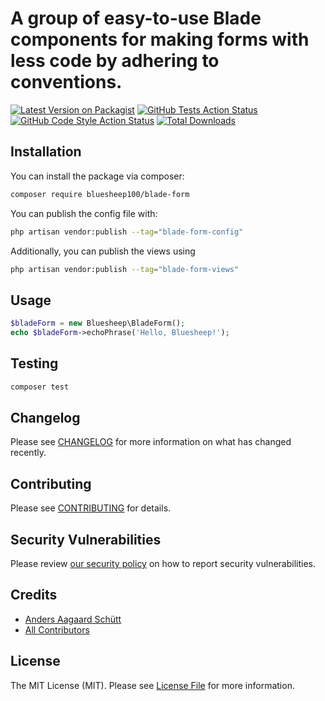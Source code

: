 # A group of easy-to-use Blade components for making forms with less code by adhering to conventions.

[![Latest Version on Packagist](https://img.shields.io/packagist/v/bluesheep100/blade-form.svg?style=flat-square)](https://packagist.org/packages/bluesheep100/blade-form)
[![GitHub Tests Action Status](https://img.shields.io/github/actions/workflow/status/bluesheep100/blade-form/run-tests.yml?branch=main&label=tests&style=flat-square)](https://github.com/bluesheep100/blade-form/actions?query=workflow%3Arun-tests+branch%3Amain)
[![GitHub Code Style Action Status](https://img.shields.io/github/actions/workflow/status/bluesheep100/blade-form/fix-php-code-style-issues.yml?branch=main&label=code%20style&style=flat-square)](https://github.com/bluesheep100/blade-form/actions?query=workflow%3A"Fix+PHP+code+style+issues"+branch%3Amain)
[![Total Downloads](https://img.shields.io/packagist/dt/bluesheep100/blade-form.svg?style=flat-square)](https://packagist.org/packages/bluesheep100/blade-form)

## Installation

You can install the package via composer:

```bash
composer require bluesheep100/blade-form
```

You can publish the config file with:

```bash
php artisan vendor:publish --tag="blade-form-config"
```

Additionally, you can publish the views using

```bash
php artisan vendor:publish --tag="blade-form-views"
```

## Usage

```php
$bladeForm = new Bluesheep\BladeForm();
echo $bladeForm->echoPhrase('Hello, Bluesheep!');
```

## Testing

```bash
composer test
```

## Changelog

Please see [CHANGELOG](CHANGELOG.md) for more information on what has changed recently.

## Contributing

Please see [CONTRIBUTING](CONTRIBUTING.md) for details.

## Security Vulnerabilities

Please review [our security policy](../../security/policy) on how to report security vulnerabilities.

## Credits

- [Anders Aagaard Schütt](https://github.com/bluesheep100)
- [All Contributors](../../contributors)

## License

The MIT License (MIT). Please see [License File](LICENSE.md) for more information.
